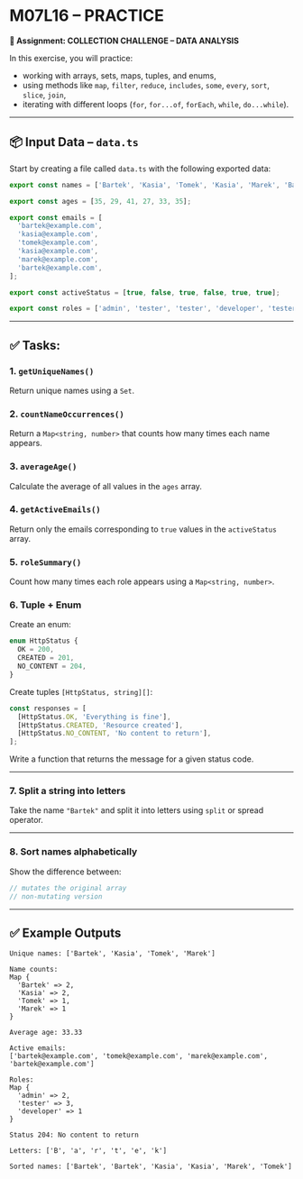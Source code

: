 # M07L16 – PRACTICE

**🧪 Assignment: COLLECTION CHALLENGE – DATA ANALYSIS**

In this exercise, you will practice:

- working with arrays, sets, maps, tuples, and enums,
- using methods like `map`, `filter`, `reduce`, `includes`, `some`, `every`, `sort`, `slice`, `join`,
- iterating with different loops (`for`, `for...of`, `forEach`, `while`, `do...while`).

---

## 📦 Input Data – `data.ts`

Start by creating a file called `data.ts` with the following exported data:

```ts
export const names = ['Bartek', 'Kasia', 'Tomek', 'Kasia', 'Marek', 'Bartek'];

export const ages = [35, 29, 41, 27, 33, 35];

export const emails = [
  'bartek@example.com',
  'kasia@example.com',
  'tomek@example.com',
  'kasia@example.com',
  'marek@example.com',
  'bartek@example.com',
];

export const activeStatus = [true, false, true, false, true, true];

export const roles = ['admin', 'tester', 'tester', 'developer', 'tester', 'admin'];
```

---

## ✅ Tasks:

### 1. `getUniqueNames()`

Return unique names using a `Set`.

### 2. `countNameOccurrences()`

Return a `Map<string, number>` that counts how many times each name appears.

### 3. `averageAge()`

Calculate the average of all values in the `ages` array.

### 4. `getActiveEmails()`

Return only the emails corresponding to `true` values in the `activeStatus` array.

### 5. `roleSummary()`

Count how many times each role appears using a `Map<string, number>`.

### 6. Tuple + Enum

Create an enum:

```ts
enum HttpStatus {
  OK = 200,
  CREATED = 201,
  NO_CONTENT = 204,
}
```

Create tuples `[HttpStatus, string][]`:

```ts
const responses = [
  [HttpStatus.OK, 'Everything is fine'],
  [HttpStatus.CREATED, 'Resource created'],
  [HttpStatus.NO_CONTENT, 'No content to return'],
];
```

Write a function that returns the message for a given status code.

---

### 7. Split a string into letters

Take the name `"Bartek"` and split it into letters using `split` or spread operator.

---

### 8. Sort names alphabetically

Show the difference between:

```ts
// mutates the original array
// non-mutating version
```

---

## ✅ Example Outputs

```
Unique names: ['Bartek', 'Kasia', 'Tomek', 'Marek']

Name counts:
Map {
  'Bartek' => 2,
  'Kasia' => 2,
  'Tomek' => 1,
  'Marek' => 1
}

Average age: 33.33

Active emails:
['bartek@example.com', 'tomek@example.com', 'marek@example.com', 'bartek@example.com']

Roles:
Map {
  'admin' => 2,
  'tester' => 3,
  'developer' => 1
}

Status 204: No content to return

Letters: ['B', 'a', 'r', 't', 'e', 'k']

Sorted names: ['Bartek', 'Bartek', 'Kasia', 'Kasia', 'Marek', 'Tomek']
```
